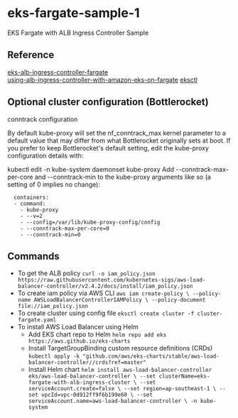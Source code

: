 # eks-fargate-sample-1

EKS Fargate with ALB Ingress Controller Sample

## Reference  

[eks-alb-ingress-controller-fargate](https://aws.amazon.com/premiumsupport/knowledge-center/eks-alb-ingress-controller-fargate/)  
[using-alb-ingress-controller-with-amazon-eks-on-fargate](https://aws.amazon.com/blogs/containers/using-alb-ingress-controller-with-amazon-eks-on-fargate/)
[eksctl](https://github.com/weaveworks/eksctl)

## Optional cluster configuration (Bottlerocket)

conntrack configuration

By default kube-proxy will set the nf_conntrack_max kernel parameter to a default value that may differ from what Bottlerocket originally sets at boot. If you prefer to keep Bottlerocket's default setting, edit the kube-proxy configuration details with:

kubectl edit -n kube-system daemonset kube-proxy
Add --conntrack-max-per-core and --conntrack-min to the kube-proxy arguments like so (a setting of 0 implies no change):

      containers:
      - command:
        - kube-proxy
        - --v=2
        - --config=/var/lib/kube-proxy-config/config
        - --conntrack-max-per-core=0
        - --conntrack-min=0

## Commands

- To get the ALB policy
    `curl -o iam_policy.json https://raw.githubusercontent.com/kubernetes-sigs/aws-load-balancer-controller/v2.4.2/docs/install/iam_policy.json`
- To create iam policy via AWS CLI
    `aws iam create-policy \
    --policy-name AWSLoadBalancerControllerIAMPolicy \
    --policy-document file://iam_policy.json`
- To create cluster using config file
    `eksctl create cluster -f cluster-fargate.yaml`
- To install AWS Load Balancer using Helm
  - Add EKS chart repo to Helm
        `helm repo add eks https://aws.github.io/eks-charts`
  - Install TargetGroupBinding custom resource definitions (CRDs)
        `kubectl apply -k "github.com/aws/eks-charts/stable/aws-load-balancer-controller//crds?ref=master"`
  - Install Helm chart
        `helm install aws-load-balancer-controller eks/aws-load-balancer-controller \
        --set clusterName=eks-fargate-with-alb-ingress-cluster \
        --set serviceAccount.create=false \
        --set region=ap-southeast-1 \
        --set vpcId=vpc-0d912ff9f6b199e60 \
        --set serviceAccount.name=aws-load-balancer-controller \
        -n kube-system`
